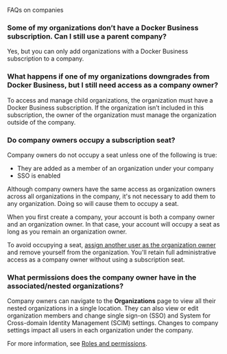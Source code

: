FAQs on companies


### Some of my organizations don’t have a Docker Business subscription. Can I still use a parent company?

Yes, but you can only add organizations with a Docker Business subscription
to a company.

### What happens if one of my organizations downgrades from Docker Business, but I still need access as a company owner?

To access and manage child organizations, the organization must have a
Docker Business subscription. If the organization isn’t included in this
subscription, the owner of the organization must manage the organization
outside of the company.

### Do company owners occupy a subscription seat?

Company owners do not occupy a seat unless one of the following is true:

- They are added as a member of an organization under your company
- SSO is enabled

Although company owners have the same access as organization owners across all
organizations in the company, it's not necessary to add them to any
organization. Doing so will cause them to occupy a seat.

When you first create a company, your account is both a company owner and an
organization owner. In that case, your account will occupy a seat as long as
you remain an organization owner.

To avoid occupying a seat, [assign another user as the organization owner](/manuals/admin/organization/members.md#update-a-member-role) and remove yourself from the organization.
You'll retain full administrative access as a company owner without using a
subscription seat.

### What permissions does the company owner have in the associated/nested organizations?

Company owners can navigate to the **Organizations** page to view all their
nested organizations in a single location. They can also view or edit organization members and change single sign-on (SSO) and System for Cross-domain Identity Management (SCIM) settings. Changes to company settings impact all users in each organization under the company.

For more information, see [Roles and permissions](../../security/for-admins/roles-and-permissions.md).
